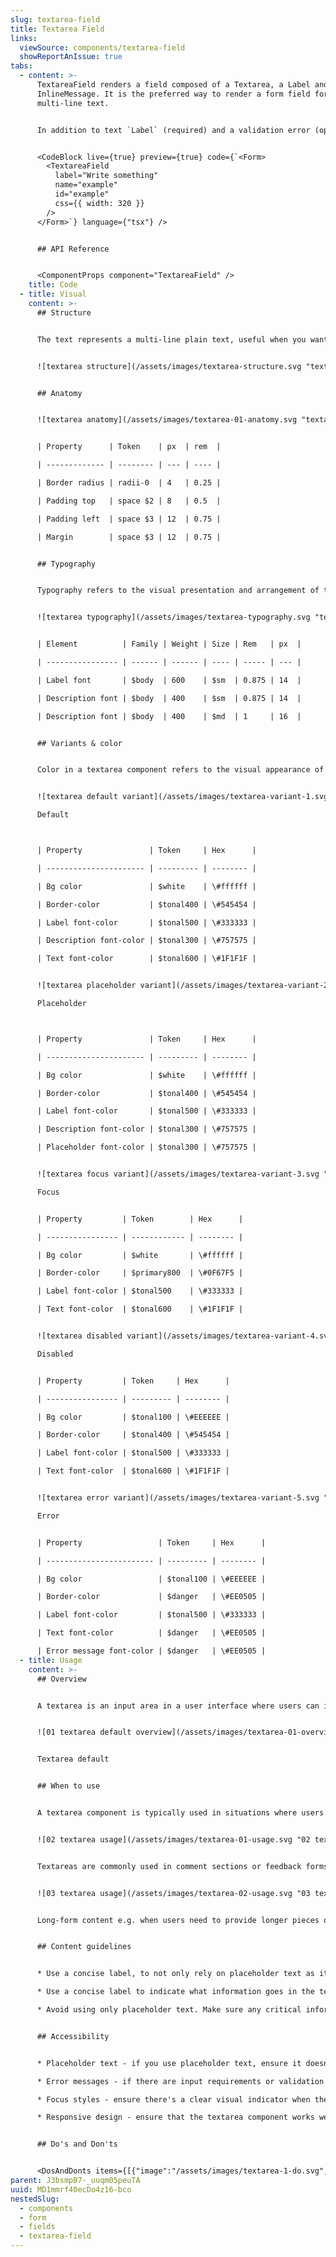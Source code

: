 ```yaml
---
slug: textarea-field
title: Textarea Field
links:
  viewSource: components/textarea-field
  showReportAnIssue: true
tabs:
  - content: >-
      TextareaField renders a field composed of a Textarea, a Label and a
      InlineMessage. It is the preferred way to render a form field for
      multi-line text.


      In addition to text `Label` (required) and a validation error (optional), TextareaField accepts all the same props as `Textarea` and will pass them on to the `textarea` it renders. However, as with all our composed components, `TextareaField`’s css prop will be applied to a containing Box — the styling of the individual components inside `TextareaField` cannot be altered.


      <CodeBlock live={true} preview={true} code={`<Form>
        <TextareaField
          label="Write something"
          name="example"
          id="example"
          css={{ width: 320 }}
        />
      </Form>`} language={"tsx"} />


      ## API Reference


      <ComponentProps component="TextareaField" />
    title: Code
  - title: Visual
    content: >-
      ## Structure


      The text represents a multi-line plain text, useful when you want to allow users to enter a sizeable amount of free-form text, for example, a comment on a review or feedback form.


      ![textarea structure](/assets/images/textarea-structure.svg "textarea structure")


      ## Anatomy


      ![textarea anatomy](/assets/images/textarea-01-anatomy.svg "textarea anatomy")


      | Property      | Token    | px  | rem  |

      | ------------- | -------- | --- | ---- |

      | Border radius | radii-0  | 4   | 0.25 |

      | Padding top   | space $2 | 8   | 0.5  |

      | Padding left  | space $3 | 12  | 0.75 |

      | Margin        | space $3 | 12  | 0.75 |


      ## Typography


      Typography refers to the visual presentation and arrangement of text within a textarea component. It involves decisions about font styles, sizes, line spacing, and other text-related properties that ensure readability and a harmonious visual appearance of the text within the input area.


      ![textarea typography](/assets/images/textarea-typography.svg "textarea typography")


      | Element          | Family | Weight | Size | Rem   | px  |

      | ---------------- | ------ | ------ | ---- | ----- | --- |

      | Label font       | $body  | 600    | $sm  | 0.875 | 14  |

      | Description font | $body  | 400    | $sm  | 0.875 | 14  |

      | Description font | $body  | 400    | $md  | 1     | 16  |


      ## Variants & color


      Color in a textarea component refers to the visual appearance of the text and background within the input area. It involves selecting appropriate text and background colors to ensure readability, visual contrast, and alignment with the overall design aesthetics of the user interface.


      ![textarea default variant](/assets/images/textarea-variant-1.svg "textarea default variant")

      Default



      | Property               | Token     | Hex      |

      | ---------------------- | --------- | -------- |

      | Bg color               | $white    | \#ffffff |

      | Border-color           | $tonal400 | \#545454 |

      | Label font-color       | $tonal500 | \#333333 |

      | Description font-color | $tonal300 | \#757575 |

      | Text font-color        | $tonal600 | \#1F1F1F |


      ![textarea placeholder variant](/assets/images/textarea-variant-2.svg "textarea placeholder variant")

      Placeholder



      | Property               | Token     | Hex      |

      | ---------------------- | --------- | -------- |

      | Bg color               | $white    | \#ffffff |

      | Border-color           | $tonal400 | \#545454 |

      | Label font-color       | $tonal500 | \#333333 |

      | Description font-color | $tonal300 | \#757575 |

      | Placeholder font-color | $tonal300 | \#757575 |


      ![textarea focus variant](/assets/images/textarea-variant-3.svg "textarea focus variant")

      Focus


      | Property         | Token        | Hex      |

      | ---------------- | ------------ | -------- |

      | Bg color         | $white       | \#ffffff |

      | Border-color     | $primary800  | \#0F67F5 |

      | Label font-color | $tonal500    | \#333333 |

      | Text font-color  | $tonal600    | \#1F1F1F |


      ![textarea disabled variant](/assets/images/textarea-variant-4.svg "textarea disabled variant")

      Disabled


      | Property         | Token     | Hex      |

      | ---------------- | --------- | -------- |

      | Bg color         | $tonal100 | \#EEEEEE |

      | Border-color     | $tonal400 | \#545454 |

      | Label font-color | $tonal500 | \#333333 |

      | Text font-color  | $tonal600 | \#1F1F1F |


      ![textarea error variant](/assets/images/textarea-variant-5.svg "textarea error variant")

      Error


      | Property                 | Token     | Hex      |

      | ------------------------ | --------- | -------- |

      | Bg color                 | $tonal100 | \#EEEEEE |

      | Border-color             | $danger   | \#EE0505 |

      | Label font-color         | $tonal500 | \#333333 |

      | Text font-color          | $danger   | \#EE0505 |

      | Error message font-color | $danger   | \#EE0505 |
  - title: Usage
    content: >-
      ## Overview


      A textarea is an input area in a user interface where users can input and edit multi-line text, such as comments, descriptions, or messages.


      ![01 textarea default overview](/assets/images/textarea-01-overview.svg "01 textarea default overview")


      Textarea default


      ## When to use


      A textarea component is typically used in situations where users need to input or edit multi-line text.


      ![02 textarea usage](/assets/images/textarea-01-usage.svg "02 textarea usage")


      Textareas are commonly used in comment sections or feedback forms where users can express their thoughts or opinions.


      ![03 textarea usage](/assets/images/textarea-02-usage.svg "03 textarea usage")


      Long-form content e.g. when users need to provide longer pieces of text, such as comments, reviews, descriptions, or messages.


      ## Content guidelines


      * Use a concise label, to not only rely on placeholder text as it is not always visible (once the user starts typing it disappears).

      * Use a concise label to indicate what information goes in the text area input. The label should be a noun string. For example, if the text area appears in a dialog called "In-app feedback", the label for a description text area should only say "Description/Details" and not repeat the modal's title.

      * Avoid using only placeholder text. Make sure any critical information is communicated either in the field label.


      ## Accessibility


      * Placeholder text - if you use placeholder text, ensure it doesn't replace the need for a label. It should be a supplementary hint, not the primary source of information.

      * Error messages - if there are input requirements or validation errors, provide clear and descriptive error messages.

      * Focus styles - ensure there's a clear visual indicator when the textarea has keyboard focus. This helps users understand where they are in the interface.

      * Responsive design - ensure that the textarea component works well across various screen sizes and orientations, allowing users to interact comfortably.


      ## Do's and Don'ts


      <DosAndDonts items={[{"image":"/assets/images/textarea-1-do.svg","type":"do","description":"Use textarea as an affordance to input longer-form text content."},{"description":"Use placeholder as a replacement for label, as this creates accessibility and usability issues.","type":"dont","image":"/assets/images/textarea-2-dont.svg"},{"description":"Set the min-height of the textarea row to ensure that the text entered is visible without scrolling.","type":"do","image":"/assets/images/textarea-1-do.svg"},{"description":"Change the textarea's min-height to a smaller value.","type":"dont","image":"/assets/images/textarea-3-dont.svg"},{"image":"/assets/images/textarea-4-do.svg","description":"Be specific to help users understand the context of their input.","type":"do"},{"description":"Use vague labels, like \"Enter text here\". ","type":"dont","image":"/assets/images/textarea-5-dont.svg"},{"type":"do","image":"/assets/images/textarea-6-do.svg","description":"If the field is required use * to highlight it."},{"description":"Add a description if you are concerned that textarea is not clear enough to the user.","type":"do","image":"/assets/images/textarea-7-do.svg"}]} />
parent: J3bsmpB7-_uuqm05peuTA
uuid: MD1mmrf40ecDo4z16-bco
nestedSlug:
  - components
  - form
  - fields
  - textarea-field
---
```

